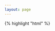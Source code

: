 ```yaml
---
layout: page
---
```



{% highlight "html" %}
<script type="edgeside/{{elementType}}" ...>
{% endhighlight %}

{{ content | safe }}

## Attributes

|Name|Description|Required?|
|:---|:---------|:---:|
{% for attribute in element.attributes -%}
|**{{attribute.name}}**|{{attribute.description}}|{{"yes" if attribute.required else "no"}}|
{% endfor %}

## Element content

{{ element.content if element.content else "Empty."}}

---

## Examples
{% for item in collections[elementType] | includeTag('example') | sort(false, true, 'fileSlug') %}

### {{item.fileSlug}} - {{item.data.title}}

{{item.data.description}}

{% highlight "html" %}
{{item.templateContent|safe}}
{% endhighlight %}

#### Live Results:
{% if item.data.frame_url %}
  <iframe class="results-container" width="100%" height="100%" src="{{item.data.frame_url}}" frameborder="0"></iframe>
{% else %}
  <div class="live-results results-container">
  {{item.templateContent|safe}}
  </div>
{% endif %}

#### Live Results (Source):

<pre><code class="live-results-source language-html"></code></pre>

---

{% endfor %}

